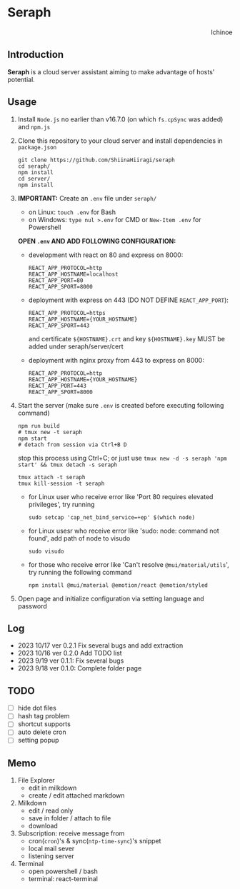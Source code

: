 # Seraph

<p align="right"> Ichinoe </p>

## Introduction
**Seraph** is a cloud server assistant aiming to make advantage of hosts' potential.

## Usage
1. Install `Node.js` no earlier than v16.7.0 (on which `fs.cpSync` was added) and `npm.js`
2. Clone this repository to your cloud server and install dependencies in `package.json`

    ```shell
    git clone https://github.com/ShiinaHiiragi/seraph
    cd seraph/
    npm install
    cd server/
    npm install
    ```

3. **IMPORTANT:** Create an `.env` file under `seraph/`
    - on Linux: `touch .env` for Bash
    - on Windows: `type nul >.env` for CMD or `New-Item .env` for Powershell

    **OPEN `.env` AND ADD FOLLOWING CONFIGURATION:**

    - development with react on 80 and express on 8000:

        ```shell
        REACT_APP_PROTOCOL=http
        REACT_APP_HOSTNAME=localhost
        REACT_APP_PORT=80
        REACT_APP_SPORT=8000
        ```

    - deployment with express on 443 (DO NOT DEFINE `REACT_APP_PORT`):

        ```shell
        REACT_APP_PROTOCOL=https
        REACT_APP_HOSTNAME={YOUR_HOSTNAME}
        REACT_APP_SPORT=443
        ```

        and certificate `${HOSTNAME}.crt` and key `${HOSTNAME}.key` MUST be added under seraph/server/cert

    - deployment with nginx proxy from 443 to express on 8000:

        ```shell
        REACT_APP_PROTOCOL=http
        REACT_APP_HOSTNAME={YOUR_HOSTNAME}
        REACT_APP_PORT=443
        REACT_APP_SPORT=8000
        ```

4. Start the server (make sure `.env` is created before executing following command)

    ```shell
    npm run build
    # tmux new -t seraph
    npm start
    # detach from session via Ctrl+B D
    ```

    stop this process using Ctrl+C; or just use `tmux new -d -s seraph 'npm start' && tmux detach -s seraph`

    ```shell
    tmux attach -t seraph
    tmux kill-session -t seraph
    ```

    - for Linux user who receive error like 'Port 80 requires elevated privileges', try running

        ```shell
        sudo setcap 'cap_net_bind_service=+ep' $(which node)
        ```

    - for Linux usesr who receive error like 'sudo: node: command not found', add path of node to visudo

        ```shell
        sudo visudo
        ```

    - for those who receive error like 'Can't resolve `@mui/material/utils`', try running the following command

        ```shell
        npm install @mui/material @emotion/react @emotion/styled
        ```

5. Open page and initialize configuration via setting language and password

## Log
- 2023 10/17 ver 0.2.1 Fix several bugs and add extraction
- 2023 10/16 ver 0.2.0 Add TODO list
- 2023 9/19 ver 0.1.1: Fix several bugs
- 2023 9/18 ver 0.1.0: Complete folder page

## TODO
- [ ] hide dot files
- [ ] hash tag problem
- [ ] shortcut supports
- [ ] auto delete cron
- [ ] setting popup

## Memo
1. File Explorer
    - edit in milkdown
    - create / edit attached markdown
2. Milkdown
    - edit / read only
    - save in folder / attach to file
    - download
3. Subscription: receive message from
    - cron(`cron`)'s & sync(`ntp-time-sync`)'s snippet
    - local mail sever
    - listening server
4. Terminal
    - open powershell / bash
    - terminal: react-terminal
